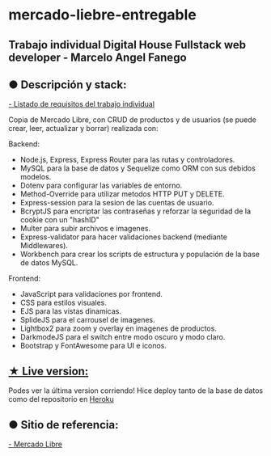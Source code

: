 # mercado-liebre-entregable
## Trabajo individual Digital House Fullstack web developer - Marcelo Angel Fanego


## ● Descripción y stack:
[- Listado de requisitos del trabajo individual](https://docs.google.com/spreadsheets/d/1CrG3SiI7c5pNU2UbnMiiwm8iaUYsQV36PG1qqtb_olM/edit#gid=0)

Copia de Mercado Libre, con CRUD de productos y de usuarios (se puede crear, leer, actualizar y borrar) realizada con:


Backend:
- Node.js, Express, Express Router para las rutas y controladores.
- MySQL para la base de datos y Sequelize como ORM con sus debidos modelos.
- Dotenv para configurar las variables de entorno.
- Method-Override para utilizar metodos HTTP PUT y DELETE.
- Express-session para la sesion de las cuentas de usuario.
- BcryptJS para encriptar las contraseñas y reforzar la seguridad de la cookie con un "hashID"
- Multer para subir archivos e imagenes.
- Express-validator para hacer validaciones backend (mediante Middlewares).
- Workbench para crear los scripts de estructura y populación de la base de datos MySQL.

Frontend:
- JavaScript para validaciones por frontend.
- CSS para estilos visuales.
- EJS para las vistas dinamicas.
- SplideJS para el carrousel de imagenes.
- Lightbox2 para zoom y overlay en imagenes de productos.
- DarkmodeJS para el switch entre modo oscuro y modo claro.
- Bootstrap y FontAwesome para UI e iconos.

## [★ Live version:](https://mercado-liebre-dark-mode.herokuapp.com)

Podes ver la última version corriendo! Hice deploy tanto de la base de datos como del repositorio en [Heroku](https://mercado-liebre-dark-mode.herokuapp.com)


## ● Sitio de referencia:

[- Mercado Libre](https://www.mercadolibre.com.ar)

